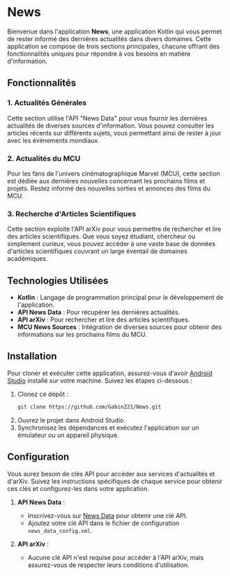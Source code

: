 # News

Bienvenue dans l'application **News**, une application Kotlin qui vous permet de rester informé des dernières actualités dans divers domaines. Cette application se compose de trois sections principales, chacune offrant des fonctionnalités uniques pour répondre à vos besoins en matière d'information.

## Fonctionnalités

### 1. Actualités Générales
Cette section utilise l'API "News Data" pour vous fournir les dernières actualités de diverses sources d'information. Vous pouvez consulter les articles récents sur différents sujets, vous permettant ainsi de rester à jour avec les événements mondiaux.

### 2. Actualités du MCU
Pour les fans de l'univers cinématographique Marvel (MCU), cette section est dédiée aux dernières nouvelles concernant les prochains films et projets. Restez informé des nouvelles sorties et annonces des films du MCU.

### 3. Recherche d'Articles Scientifiques
Cette section exploite l'API arXiv pour vous permettre de rechercher et lire des articles scientifiques. Que vous soyez étudiant, chercheur ou simplement curieux, vous pouvez accéder à une vaste base de données d'articles scientifiques couvrant un large éventail de domaines académiques.

## Technologies Utilisées

- **Kotlin** : Langage de programmation principal pour le développement de l'application.
- **API News Data** : Pour récupérer les dernières actualités.
- **API arXiv** : Pour rechercher et lire des articles scientifiques.
- **MCU News Sources** : Intégration de diverses sources pour obtenir des informations sur les prochains films du MCU.

## Installation

Pour cloner et exécuter cette application, assurez-vous d'avoir [Android Studio](https://developer.android.com/studio) installé sur votre machine. Suivez les étapes ci-dessous :

1. Clonez ce dépôt :
    ```sh
    git clone https://github.com/Gabin221/News.git
    ```
2. Ouvrez le projet dans Android Studio.
3. Synchronisez les dépendances et exécutez l'application sur un émulateur ou un appareil physique.

## Configuration

Vous aurez besoin de clés API pour accéder aux services d'actualités et d'arXiv. Suivez les instructions spécifiques de chaque service pour obtenir ces clés et configurez-les dans votre application.

1. **API News Data** :
   - Inscrivez-vous sur [News Data](https://newsdata.io) pour obtenir une clé API.
   - Ajoutez votre clé API dans le fichier de configuration `news_data_config.xml`.

2. **API arXiv** :
   - Aucune clé API n'est requise pour accéder à l'API arXiv, mais assurez-vous de respecter leurs conditions d'utilisation.

